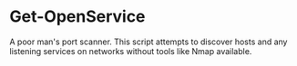 # Get-OpenService
A poor man's port scanner.  This script attempts to discover hosts and any listening services on networks without tools like Nmap available.
